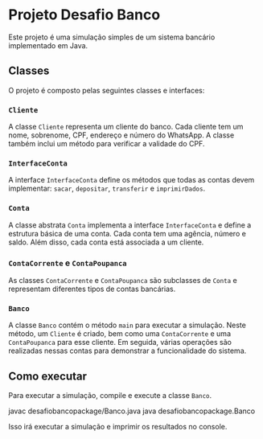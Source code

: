 # Projeto Desafio Banco

Este projeto é uma simulação simples de um sistema bancário implementado em Java.

## Classes

O projeto é composto pelas seguintes classes e interfaces:

### `Cliente`

A classe `Cliente` representa um cliente do banco. Cada cliente tem um nome, sobrenome, CPF, endereço e número do WhatsApp. A classe também inclui um método para verificar a validade do CPF.

### `InterfaceConta`

A interface `InterfaceConta` define os métodos que todas as contas devem implementar: `sacar`, `depositar`, `transferir` e `imprimirDados`.

### `Conta`

A classe abstrata `Conta` implementa a interface `InterfaceConta` e define a estrutura básica de uma conta. Cada conta tem uma agência, número e saldo. Além disso, cada conta está associada a um cliente.

### `ContaCorrente` e `ContaPoupanca`

As classes `ContaCorrente` e `ContaPoupanca` são subclasses de `Conta` e representam diferentes tipos de contas bancárias.

### `Banco`

A classe `Banco` contém o método `main` para executar a simulação. Neste método, um `Cliente` é criado, bem como uma `ContaCorrente` e uma `ContaPoupanca` para esse cliente. Em seguida, várias operações são realizadas nessas contas para demonstrar a funcionalidade do sistema.

## Como executar

Para executar a simulação, compile e execute a classe `Banco`.

javac desafiobancopackage/Banco.java java desafiobancopackage.Banco


Isso irá executar a simulação e imprimir os resultados no console.

